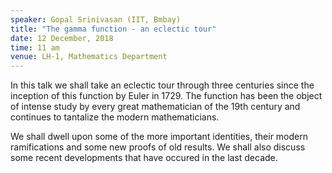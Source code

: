 ```yaml
---
speaker: Gopal Srinivasan (IIT, Bmbay)
title: "The gamma function - an eclectic tour"
date: 12 December, 2018
time: 11 am
venue: LH-1, Mathematics Department
---
```


In this talk we shall take an eclectic tour
through three centuries since the inception of
this function by Euler in 1729. The function
has been the object of intense study by every
great mathematician of the 19th century and
continues to tantalize the modern mathematicians.

We shall dwell upon some of the more important
identities, their modern ramifications and some
new proofs of old results. We shall also discuss
some recent developments that have occured in
the last decade.
